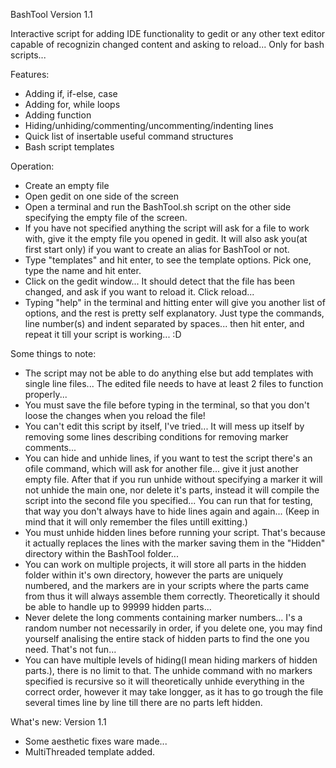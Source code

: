 BashTool
Version 1.1

Interactive script for adding IDE functionality to gedit or any other text editor capable of recognizin changed content and asking to reload... Only for bash scripts...

Features:
- Adding if, if-else, case
- Adding for, while loops
- Adding function
- Hiding/unhiding/commenting/uncommenting/indenting lines
- Quick list of insertable useful command structures
- Bash script templates

Operation:
- Create an empty file
- Open gedit on one side of the screen
- Open a terminal and run the BashTool.sh script on the other side specifying the empty file of the screen.
- If you have not specified anything the script will ask for a file to work with, give it the empty file you opened in gedit. It will also ask you(at first start only) if you want to create an alias for BashTool or not.
- Type "templates" and hit enter, to see the template options. Pick one, type the name and hit enter.
- Click on the gedit window... It should detect that the file has been changed, and ask if you want to reload it. Click reload...
- Typing "help" in the terminal and hitting enter will give you another list of options, and the rest is pretty self explanatory. Just type the commands, line number(s) and indent separated by spaces... then hit enter, and repeat it till your script is working... :D

Some things to note:
- The script may not be able to do anything else but add templates with single line files... The edited file needs to have at least 2 files to function properly...
- You must save the file before typing in the terminal, so that you don't loose the changes when you reload the file!
- You can't edit this script by itself, I've tried... It will mess up itself by removing some lines describing conditions for removing marker comments...
- You can hide and unhide lines, if you want to test the script there's an ofile command, which will ask for another file... give it just another empty file. After that if you run unhide without specifying a marker it will not unhide the main one, nor delete it's parts, instead it will compile the script into the second file you specified... You can run that for testing, that way you don't always have to hide lines again and again... (Keep in mind that it will only remember the files untill exitting.)
- You must unhide hidden lines before running your script. That's because it actually replaces the lines with the marker saving them in the "Hidden" directory within the BashTool folder...
- You can work on multiple projects, it will store all parts in the hidden folder within it's own directory, however the parts are uniquely numbered, and the markers are in your scripts where the parts came from thus it will always assemble them correctly. Theoretically it should be able to handle up to 99999 hidden parts...
- Never delete the long comments containing marker numbers... I's a random number not necessarily in order, if you delete one, you may find yourself analising the entire stack of hidden parts to find the one you need. That's not fun...
- You can have multiple levels of hiding(I mean hiding markers of hidden parts.), there is no limit to that. The unhide command with no markers specified is recursive so it will theoretically unhide everything in the correct order, however it may take longger, as it has to go trough the file several times line by line till there are no parts left hidden.

What's new:
Version 1.1
  - Some aesthetic fixes ware made...
  - MultiThreaded template added.

